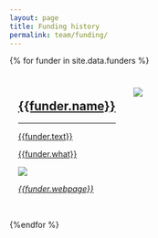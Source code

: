```yaml
---
layout: page
title: Funding history
permalink: team/funding/
---
```


{% for funder in site.data.funders %}
<section>
<a href="{{funder.webpage}}">
<div class="box">
<div class="columns" style="padding:15px">
	<div class="column-is-four-fifths">
		<h2> {{funder.name}}</h2>
			<hr>
		<p>{{funder.text}}</p>
		<p>{{funder.what}}</p>
		<img src="{{site.url}}{{site.baseurl}}/{{funder.funder_logo}}" style="max-height: 100px"> 
<p><em>{{funder.webpage}}</em></p>
	</div>
	<div class="column-is-one-fifth">
	<img src="{{site.url}}{{site.baseurl}}/{{funder.logo}}" style="max-width: 300px;margin:10px">
	</div>
</div>
</div>
</a>
<br>
{%endfor %}
